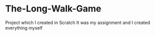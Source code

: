 # The-Long-Walk-Game
Project which I created in Scratch
It was my assignment and I created everything myself
